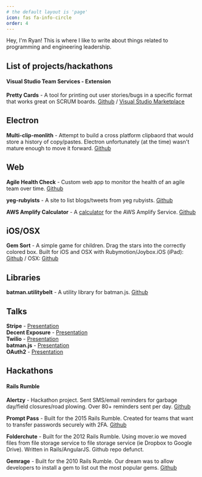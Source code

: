 ```yaml
---
# the default layout is 'page'
icon: fas fa-info-circle
order: 4
---
```


Hey, I'm Ryan! This is where I like to write about things related to programming and engineering leadership.

## List of projects/hackathons

#### Visual Studio Team Services - Extension
**Pretty Cards** - A tool for printing out user stories/bugs in a specific format that works great on SCRUM boards. [Github](https://github.com/ryanjones/pcards) / [Visual Studio Marketplace](https://marketplace.visualstudio.com/items?itemName=Ryan.pcards)

## Electron
**Multi-clip-monlith** - Attempt to build a cross platform clipbaord that would store a history of copy/pastes. Electron unfortunately (at the time)
wasn't mature enough to move it forward. [Github](https://github.com/ryanjones/multi-clip-monolith)

## Web
**Agile Health Check** - Custom web app to monitor the health of an agile team over time.
[Github](https://github.com/ryanjones/agile_health_check)   

**yeg-rubyists** - A site to list blogs/tweets from yeg rubyists. [Github](https://github.com/ryanjones/yeg-rubyists)

**AWS Amplify Calculator** - A [calculator](/blog/2019/03/09/aws-appsync-calculator/) for the AWS Amplify Service. [Github](https://github.com/ryanjones/aws_appsync_calc)

## iOS/OSX
**Gem Sort** - A simple game for children. Drag the stars into the correctly colored box. Built for iOS and OSX with Rubymotion/Joybox.iOS (iPad): [Github](https://github.com/ryanjones/gem_sort) / OSX: [Github](https://github.com/ryanjones/gem_sort_osx)

## Libraries
**batman.utilitybelt** - A utility library for batman.js. [Github](https://github.com/ryanjones/batman.utilitybelt)

## Talks
**Stripe** - [Presentation](https://ryanjones.github.io/stripe-presentation/slides.html)  
**Decent Exposure** - [Presentation](https://ryanjones.github.io/decent-exposure-presentation/slides.html)   
**Twilio** - [Presentation](https://github.com/ryanjones/twilio_example_rails/tree/master/presentations)  
**batman.js** - [Presentation](http://ryanjones.github.io/batman-presentation/slides.html)  
**OAuth2** - [Presentation](http://ryanjones.github.io/oauth2-presentation/slides.html)

## Hackathons

#### Rails Rumble

**Alertzy** - Hackathon project. Sent SMS/email reminders for garbage day/field closures/road plowing. Over 80+ reminders sent per day. [Github](https://github.com/ryanjones/BrassSheepdog)

**Prompt Pass** - Built for the 2015 Rails Rumble. Created for teams that want to transfer passwords securely with 2FA. [Github](https://github.com/promptpass/promptpass)

**Folderchute** - Built for the 2012 Rails Rumble. Using mover.io we moved files from file storage service to
 file storage service (ie Dropbox to Google Drive). Written in Rails/AngularJS. Github repo defunct.

**Gemrage** - Built for the 2010 Rails Rumble. Our dream was to allow developers to install a gem to list out the most popular gems.
 [Github](https://github.com/ryanjones/gemrage)